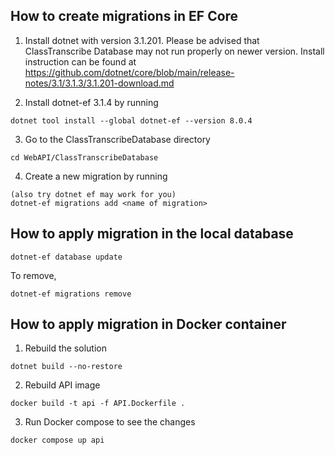## How to create migrations in EF Core
1. Install dotnet with version 3.1.201. Please be advised that ClassTranscribe Database may not run properly on newer version. Install instruction can be found at https://github.com/dotnet/core/blob/main/release-notes/3.1/3.1.3/3.1.201-download.md

2. Install dotnet-ef 3.1.4 by running
```
dotnet tool install --global dotnet-ef --version 8.0.4
``` 

3. Go to the ClassTranscribeDatabase directory
```
cd WebAPI/ClassTranscribeDatabase
``` 

4. Create a new migration by running
```
(also try dotnet ef may work for you)
dotnet-ef migrations add <name of migration>
```

## How to apply migration in the local database
```
dotnet-ef database update
```

To remove,
```
dotnet-ef migrations remove
```

## How to apply migration in Docker container
1. Rebuild the solution
```
dotnet build --no-restore
```

2. Rebuild API image
```
docker build -t api -f API.Dockerfile .
```

3. Run Docker compose to see the changes
```
docker compose up api
```